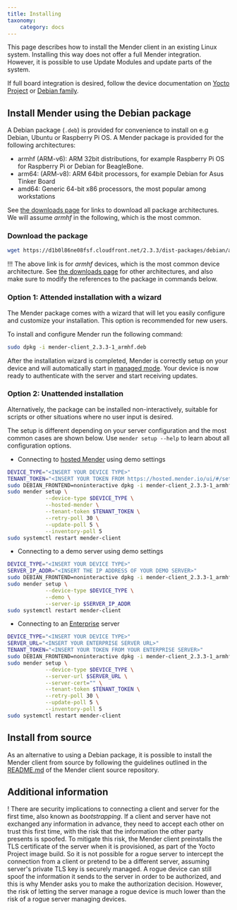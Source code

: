 ```yaml
---
title: Installing
taxonomy:
    category: docs
---
```


This page describes how to install the Mender client in an existing Linux system. Installing this way does not offer a full Mender integration. However, it is possible to use Update Modules and update parts of the system.

If full board integration is desired, follow the device documentation on [Yocto Project](../../devices/yocto-project) or [Debian family](../../devices/debian-family).


## Install Mender using the Debian package

A Debian package (`.deb`) is provided for convenience to install on e.g Debian, Ubuntu or Raspberry Pi OS. A Mender package is provided for the following architectures:

- armhf (ARM-v6): ARM 32bit distributions, for example Raspberry Pi OS for Raspberry Pi or Debian for BeagleBone.
- arm64: (ARM-v8): ARM 64bit processors, for example Debian for Asus Tinker Board
- amd64: Generic 64-bit x86 processors, the most popular among workstations

See [the downloads page](../../downloads) for links to download all package architectures. We will assume *armhf* in the following, which is the most common.


### Download the package

<!--AUTOVERSION: "cloudfront.net/%/"/mender "mender-client_%-1_armhf.deb"/mender -->
```bash
wget https://d1b0l86ne08fsf.cloudfront.net/2.3.3/dist-packages/debian/armhf/mender-client_2.3.3-1_armhf.deb
```

!!! The above link is for *armhf* devices, which is the most common device architecture. See [the downloads page](../../downloads) for other architectures, and also make sure to modify the references to the package in commands below.


### Option 1: Attended installation with a wizard

The Mender package comes with a wizard that will let you easily configure and
customize your installation. This option is recommended for new users.

To install and configure Mender run the following command:

<!--AUTOVERSION: "mender-client_%-1_armhf.deb"/mender -->
```bash
sudo dpkg -i mender-client_2.3.3-1_armhf.deb
```

After the installation wizard is completed, Mender is correctly setup on your
device and will automatically start in [managed
mode](../../architecture/overview#modes-of-operation). Your device is now ready
to authenticate with the server and start receiving updates.


### Option 2: Unattended installation

Alternatively, the package can be installed non-interactively,
suitable for scripts or other situations where no user
input is desired.

The setup is different depending on your server configuration and the most common cases
are shown below. Use `mender setup --help` to learn about all configuration options.

- Connecting to [hosted Mender](https://hosted.mender.io) using demo settings

<!--AUTOVERSION: "cloudfront.net/%/"/mender "mender-client_%-1_armhf.deb"/mender -->
```bash
DEVICE_TYPE="<INSERT YOUR DEVICE TYPE>"
TENANT_TOKEN="<INSERT YOUR TOKEN FROM https://hosted.mender.io/ui/#/settings/my-organization>"
sudo DEBIAN_FRONTEND=noninteractive dpkg -i mender-client_2.3.3-1_armhf.deb
sudo mender setup \
            --device-type $DEVICE_TYPE \
            --hosted-mender \
            --tenant-token $TENANT_TOKEN \
            --retry-poll 30 \
            --update-poll 5 \
            --inventory-poll 5
sudo systemctl restart mender-client
```

- Connecting to a demo server using demo settings

<!--AUTOVERSION: "cloudfront.net/%/"/mender "mender-client_%-1_armhf.deb"/mender -->
```bash
DEVICE_TYPE="<INSERT YOUR DEVICE TYPE>"
SERVER_IP_ADDR="<INSERT THE IP ADDRESS OF YOUR DEMO SERVER>"
sudo DEBIAN_FRONTEND=noninteractive dpkg -i mender-client_2.3.3-1_armhf.deb
sudo mender setup \
            --device-type $DEVICE_TYPE \
            --demo \
            --server-ip $SERVER_IP_ADDR
sudo systemctl restart mender-client
```

- Connecting to an [Enterprise](https://mender.io/products/mender-enterprise) server

<!--AUTOVERSION: "cloudfront.net/%/"/mender "mender-client_%-1_armhf.deb"/mender -->
```bash
DEVICE_TYPE="<INSERT YOUR DEVICE TYPE>"
SERVER_URL="<INSERT YOUR ENTERPRISE SERVER URL>"
TENANT_TOKEN="<INSERT YOUR TOKEN FROM YOUR ENTERPRISE SERVER>"
sudo DEBIAN_FRONTEND=noninteractive dpkg -i mender-client_2.3.3-1_armhf.deb
sudo mender setup \
            --device-type $DEVICE_TYPE \
            --server-url $SERVER_URL \
            --server-cert="" \
            --tenant-token $TENANT_TOKEN \
            --retry-poll 30 \
            --update-poll 5 \
            --inventory-poll 5
sudo systemctl restart mender-client
```

## Install from source

<!--AUTOVERSION: "mender/tree/%#installing-from-source"/mender -->
As an alternative to using a Debian package, it is possible to install the Mender client from source by following the guidelines outlined in the [README.md](https://github.com/mendersoftware/mender/tree/2.3.3#installing-from-source) of the Mender client source repository.


## Additional information

! There are security implications to connecting a client and server for the first time, also known as *bootstrapping*. If a client and server have not exchanged any information in advance, they need to accept each other on trust this first time, with the risk that the information the other party presents is spoofed. To mitigate this risk, the Mender client preinstalls the TLS certificate of the server when it is provisioned, as part of the Yocto Project image build. So it is not possible for a rogue server to intercept the connection from a client or pretend to be a different server, assuming server's private TLS key is securely managed. A rogue device can still spoof the information it sends to the server in order to be authorized, and this is why Mender asks you to make the authorization decision. However, the risk of letting the server manage a rogue device is much lower than the risk of a rogue server managing devices.


